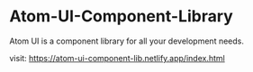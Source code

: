 # Atom-UI-Component-Library
 Atom UI is a component library for all your development needs.

visit: https://atom-ui-component-lib.netlify.app/index.html
